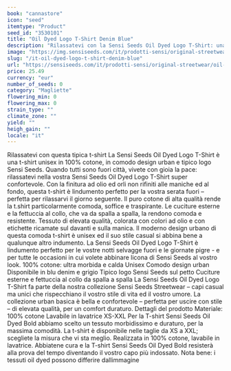 ```yaml
---
book: "cannastore"
icon: "seed"
itemtype: "Product"
seed_id: "3530101"
title: "Oil Dyed Logo T-Shirt Denim Blue"
description: "Rilassatevi con la Sensi Seeds Oil Dyed Logo T-Shirt: una t-shirt unisex in bel design urban e logo Sensi Seeds discreto. Acquistatela ora!"
image: "https://img.sensiseeds.com/it/prodotti-sensi/original-streetwear/oil-dyed-logo-t-shirt-denim-blue-image.png"
slug: "/it-oil-dyed-logo-t-shirt-denim-blue"
url: "https://sensiseeds.com/it/prodotti-sensi/original-streetwear/oil-dyed-logo-t-shirt-denim-blue?a_aid=cannastore"
price: 25.49
currency: "eur"
number_of_seeds: 0
category: "Magliette"
flowering_min: 0
flowering_max: 0
strain_type: ""
climate_zone: ""
yield: ""
heigh_gain: ""
locale: "it"
---
```

Rilassatevi con questa tipica t-shirt La Sensi Seeds Oil Dyed Logo T-Shirt è una t-shirt unisex in 100% cotone, in comodo design urban e tipico logo Sensi Seeds. Quando tutti sono fuori città, vivete con gioia la pace: rilassatevi nella vostra Sensi Seeds Oil Dyed Logo T-Shirt super confortevole. Con la finitura ad olio ed orli non rifiniti alle maniche ed al fondo, questa t-shirt è lindumento perfetto per la vostra serata fuori – perfetta per rilassarvi il giorno seguente. Il puro cotone di alta qualità rende la t.shirt particolarmente comoda, soffice e traspirante. Le cuciture esterne e la fettuccia al collo, che va da spalla a spalla, la rendono comoda e resistente. Tessuto di elevata qualità, colorata con colori ad olio e con etichette ricamate sul davanti e sulla manica. Il moderno design urbano di questa comoda t-shirt è unisex ed il suo stile casual si abbina bene a qualunque altro indumento. La Sensi Seeds Oil Dyed Logo T-Shirt è lindumento perfetto per le vostre notti selvagge fuori e le giornate pigre - e per tutte le occasioni in cui volete abbinare licona di Sensi Seeds al vostro look. 100% cotone: ultra morbida e calda Unisex Comodo design urban Disponibile in blu denim e grigio Tipico logo Sensi Seeds sul petto Cuciture esterne e fettuccia al collo da spalla a spalla La Sensi Seeds Oil Dyed Logo T-Shirt fa parte della nostra collezione Sensi Seeds Streetwear – capi casual ma unici che rispecchiano il vostro stile di vita ed il vostro umore. La collezione urban basica è bella e confortevole – perfetta per uscire con stile – di elevata qualità, per un comfort duraturo. Dettagli del prodotto Materiale: 100% cotone Lavabile in lavatrice XS-XXL Per la T-shirt Sensi Seeds Oil Dyed Bold abbiamo scelto un tessuto morbidissimo e duraturo, per la massima comodità. La t-shirt è disponibile nelle taglie da XS a XXL; scegliete la misura che vi sta meglio. Realizzata in 100% cotone, lavabile in lavatrice. Abbiatene cura e la T-shirt Sensi Seeds Oil Dyed Bold resisterà alla prova del tempo diventando il vostro capo più indossato. Nota bene: i tessuti oil dyed possono differire dallimmagine

